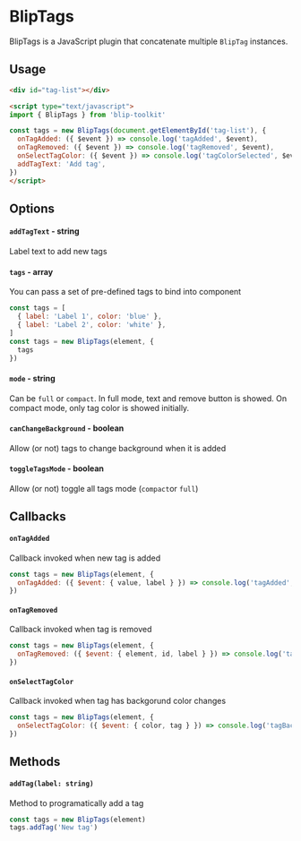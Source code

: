 # BlipTags

BlipTags is a JavaScript plugin that concatenate multiple `BlipTag` instances.

## Usage

```html
<div id="tag-list"></div>

<script type="text/javascript">
import { BlipTags } from 'blip-toolkit'

const tags = new BlipTags(document.getElementById('tag-list'), {
  onTagAdded: ({ $event }) => console.log('tagAdded', $event),
  onTagRemoved: ({ $event }) => console.log('tagRemoved', $event),
  onSelectTagColor: ({ $event }) => console.log('tagColorSelected', $event),
  addTagText: 'Add tag',
})
</script>
```

## Options

#### `addTagText` - string

Label text to add new tags

#### `tags` - array

You can pass a set of pre-defined tags to bind into component

```javascript
const tags = [
  { label: 'Label 1', color: 'blue' },
  { label: 'Label 2', color: 'white' },
]
const tags = new BlipTags(element, {
  tags
})
```

#### `mode` - string

Can be `full` or `compact`. In full mode, text and remove button is showed. On compact mode, only tag color is showed initially.

#### `canChangeBackground` - boolean

Allow (or not) tags to change background when it is added

#### `toggleTagsMode` - boolean

Allow (or not) toggle all tags mode (`compact`or `full`)

## Callbacks

#### `onTagAdded`

Callback invoked when new tag is added

```javascript
const tags = new BlipTags(element, {
  onTagAdded: ({ $event: { value, label } }) => console.log('tagAdded', value, label),
})
```

#### `onTagRemoved`

Callback invoked when tag is removed

```javascript
const tags = new BlipTags(element, {
  onTagRemoved: ({ $event: { element, id, label } }) => console.log('tagRemoved', element, id, label),
})
```

#### `onSelectTagColor`

Callback invoked when tag has backgorund color changes

```javascript
const tags = new BlipTags(element, {
  onSelectTagColor: ({ $event: { color, tag } }) => console.log('tagBackgroundChanged', color, tag),
})
```

## Methods

#### `addTag(label: string)`

Method to programatically add a tag

```javascript
const tags = new BlipTags(element)
tags.addTag('New tag')
```
